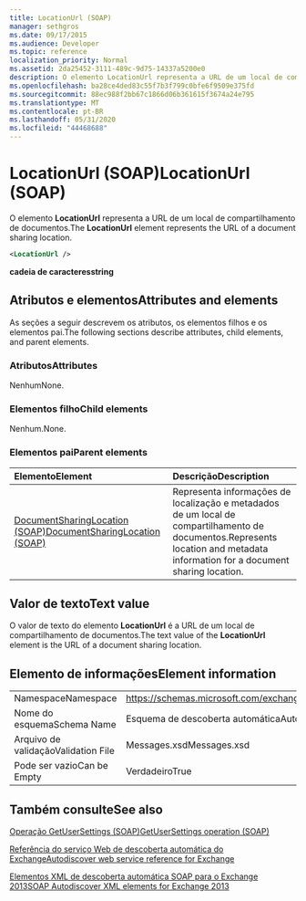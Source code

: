 ```yaml
---
title: LocationUrl (SOAP)
manager: sethgros
ms.date: 09/17/2015
ms.audience: Developer
ms.topic: reference
localization_priority: Normal
ms.assetid: 2da25452-3111-489c-9d75-14337a5200e0
description: O elemento LocationUrl representa a URL de um local de compartilhamento de documentos.
ms.openlocfilehash: ba28ce4ded83c55f7b3f799c0bfe6f9509e375fd
ms.sourcegitcommit: 88ec988f2bb67c1866d06b361615f3674a24e795
ms.translationtype: MT
ms.contentlocale: pt-BR
ms.lasthandoff: 05/31/2020
ms.locfileid: "44468688"
---
```

# <a name="locationurl-soap"></a><span data-ttu-id="86f8b-103">LocationUrl (SOAP)</span><span class="sxs-lookup"><span data-stu-id="86f8b-103">LocationUrl (SOAP)</span></span>

<span data-ttu-id="86f8b-104">O elemento **LocationUrl** representa a URL de um local de compartilhamento de documentos.</span><span class="sxs-lookup"><span data-stu-id="86f8b-104">The **LocationUrl** element represents the URL of a document sharing location.</span></span> 
  
```XML
<LocationUrl />
```

 <span data-ttu-id="86f8b-105">**cadeia de caracteres**</span><span class="sxs-lookup"><span data-stu-id="86f8b-105">**string**</span></span>
## <a name="attributes-and-elements"></a><span data-ttu-id="86f8b-106">Atributos e elementos</span><span class="sxs-lookup"><span data-stu-id="86f8b-106">Attributes and elements</span></span>

<span data-ttu-id="86f8b-107">As seções a seguir descrevem os atributos, os elementos filhos e os elementos pai.</span><span class="sxs-lookup"><span data-stu-id="86f8b-107">The following sections describe attributes, child elements, and parent elements.</span></span>
  
### <a name="attributes"></a><span data-ttu-id="86f8b-108">Atributos</span><span class="sxs-lookup"><span data-stu-id="86f8b-108">Attributes</span></span>

<span data-ttu-id="86f8b-109">Nenhum</span><span class="sxs-lookup"><span data-stu-id="86f8b-109">None.</span></span>
  
### <a name="child-elements"></a><span data-ttu-id="86f8b-110">Elementos filho</span><span class="sxs-lookup"><span data-stu-id="86f8b-110">Child elements</span></span>

<span data-ttu-id="86f8b-111">Nenhum.</span><span class="sxs-lookup"><span data-stu-id="86f8b-111">None.</span></span>
  
### <a name="parent-elements"></a><span data-ttu-id="86f8b-112">Elementos pai</span><span class="sxs-lookup"><span data-stu-id="86f8b-112">Parent elements</span></span>

|<span data-ttu-id="86f8b-113">**Elemento**</span><span class="sxs-lookup"><span data-stu-id="86f8b-113">**Element**</span></span>|<span data-ttu-id="86f8b-114">**Descrição**</span><span class="sxs-lookup"><span data-stu-id="86f8b-114">**Description**</span></span>|
|:-----|:-----|
|[<span data-ttu-id="86f8b-115">DocumentSharingLocation (SOAP)</span><span class="sxs-lookup"><span data-stu-id="86f8b-115">DocumentSharingLocation (SOAP)</span></span>](documentsharinglocation-soap.md) <br/> |<span data-ttu-id="86f8b-116">Representa informações de localização e metadados de um local de compartilhamento de documentos.</span><span class="sxs-lookup"><span data-stu-id="86f8b-116">Represents location and metadata information for a document sharing location.</span></span>  <br/> |
   
## <a name="text-value"></a><span data-ttu-id="86f8b-117">Valor de texto</span><span class="sxs-lookup"><span data-stu-id="86f8b-117">Text value</span></span>

<span data-ttu-id="86f8b-118">O valor de texto do elemento **LocationUrl** é a URL de um local de compartilhamento de documentos.</span><span class="sxs-lookup"><span data-stu-id="86f8b-118">The text value of the **LocationUrl** element is the URL of a document sharing location.</span></span> 
  
## <a name="element-information"></a><span data-ttu-id="86f8b-119">Elemento de informações</span><span class="sxs-lookup"><span data-stu-id="86f8b-119">Element information</span></span>

|||
|:-----|:-----|
|<span data-ttu-id="86f8b-120">Namespace</span><span class="sxs-lookup"><span data-stu-id="86f8b-120">Namespace</span></span>  <br/> |https://schemas.microsoft.com/exchange/2010/Autodiscover  <br/> |
|<span data-ttu-id="86f8b-121">Nome do esquema</span><span class="sxs-lookup"><span data-stu-id="86f8b-121">Schema Name</span></span>  <br/> |<span data-ttu-id="86f8b-122">Esquema de descoberta automática</span><span class="sxs-lookup"><span data-stu-id="86f8b-122">Autodiscover schema</span></span>  <br/> |
|<span data-ttu-id="86f8b-123">Arquivo de validação</span><span class="sxs-lookup"><span data-stu-id="86f8b-123">Validation File</span></span>  <br/> |<span data-ttu-id="86f8b-124">Messages.xsd</span><span class="sxs-lookup"><span data-stu-id="86f8b-124">Messages.xsd</span></span>  <br/> |
|<span data-ttu-id="86f8b-125">Pode ser vazio</span><span class="sxs-lookup"><span data-stu-id="86f8b-125">Can be Empty</span></span>  <br/> |<span data-ttu-id="86f8b-126">Verdadeiro</span><span class="sxs-lookup"><span data-stu-id="86f8b-126">True</span></span>  <br/> |
   
## <a name="see-also"></a><span data-ttu-id="86f8b-127">Também consulte</span><span class="sxs-lookup"><span data-stu-id="86f8b-127">See also</span></span>



[<span data-ttu-id="86f8b-128">Operação GetUserSettings (SOAP)</span><span class="sxs-lookup"><span data-stu-id="86f8b-128">GetUserSettings operation (SOAP)</span></span>](getusersettings-operation-soap.md)


[<span data-ttu-id="86f8b-129">Referência do serviço Web de descoberta automática do Exchange</span><span class="sxs-lookup"><span data-stu-id="86f8b-129">Autodiscover web service reference for Exchange</span></span>](autodiscover-web-service-reference-for-exchange.md)
  
[<span data-ttu-id="86f8b-130">Elementos XML de descoberta automática SOAP para o Exchange 2013</span><span class="sxs-lookup"><span data-stu-id="86f8b-130">SOAP Autodiscover XML elements for Exchange 2013</span></span>](soap-autodiscover-xml-elements-for-exchange-2013.md)

